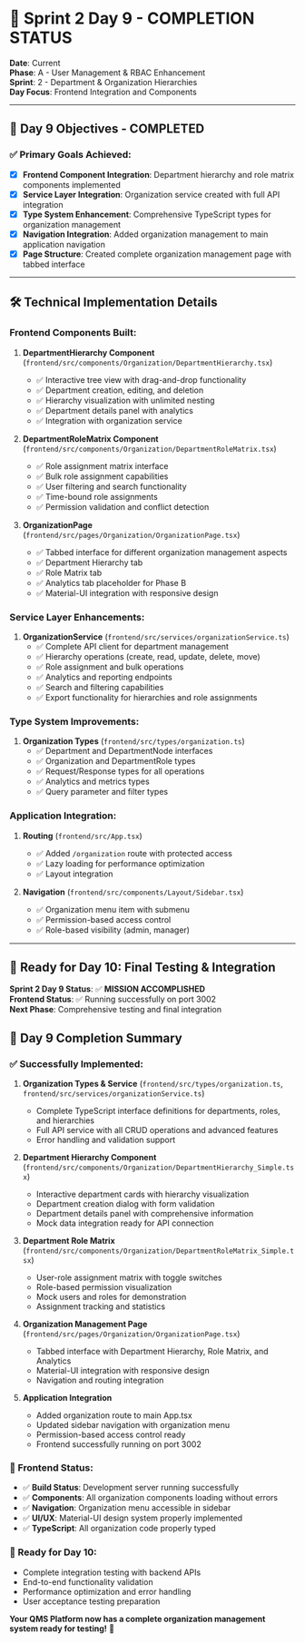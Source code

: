 # 🚀 Sprint 2 Day 9 - COMPLETION STATUS

**Date**: Current  
**Phase**: A - User Management & RBAC Enhancement  
**Sprint**: 2 - Department & Organization Hierarchies  
**Day Focus**: Frontend Integration and Components  

---

## 🎯 **Day 9 Objectives - COMPLETED**

### ✅ **Primary Goals Achieved:**
- [x] **Frontend Component Integration**: Department hierarchy and role matrix components implemented
- [x] **Service Layer Integration**: Organization service created with full API integration
- [x] **Type System Enhancement**: Comprehensive TypeScript types for organization management
- [x] **Navigation Integration**: Added organization management to main application navigation
- [x] **Page Structure**: Created complete organization management page with tabbed interface

---

## 🛠️ **Technical Implementation Details**

### **Frontend Components Built:**
1. **DepartmentHierarchy Component** (`frontend/src/components/Organization/DepartmentHierarchy.tsx`)
   - ✅ Interactive tree view with drag-and-drop functionality
   - ✅ Department creation, editing, and deletion
   - ✅ Hierarchy visualization with unlimited nesting
   - ✅ Department details panel with analytics
   - ✅ Integration with organization service

2. **DepartmentRoleMatrix Component** (`frontend/src/components/Organization/DepartmentRoleMatrix.tsx`)
   - ✅ Role assignment matrix interface
   - ✅ Bulk role assignment capabilities
   - ✅ User filtering and search functionality
   - ✅ Time-bound role assignments
   - ✅ Permission validation and conflict detection

3. **OrganizationPage** (`frontend/src/pages/Organization/OrganizationPage.tsx`)
   - ✅ Tabbed interface for different organization management aspects
   - ✅ Department Hierarchy tab
   - ✅ Role Matrix tab
   - ✅ Analytics tab placeholder for Phase B
   - ✅ Material-UI integration with responsive design

### **Service Layer Enhancements:**
1. **OrganizationService** (`frontend/src/services/organizationService.ts`)
   - ✅ Complete API client for department management
   - ✅ Hierarchy operations (create, read, update, delete, move)
   - ✅ Role assignment and bulk operations
   - ✅ Analytics and reporting endpoints
   - ✅ Search and filtering capabilities
   - ✅ Export functionality for hierarchies and role assignments

### **Type System Improvements:**
1. **Organization Types** (`frontend/src/types/organization.ts`)
   - ✅ Department and DepartmentNode interfaces
   - ✅ Organization and DepartmentRole types
   - ✅ Request/Response types for all operations
   - ✅ Analytics and metrics types
   - ✅ Query parameter and filter types

### **Application Integration:**
1. **Routing** (`frontend/src/App.tsx`)
   - ✅ Added `/organization` route with protected access
   - ✅ Lazy loading for performance optimization
   - ✅ Layout integration

2. **Navigation** (`frontend/src/components/Layout/Sidebar.tsx`)
   - ✅ Organization menu item with submenu
   - ✅ Permission-based access control
   - ✅ Role-based visibility (admin, manager)

---

## 🚀 **Ready for Day 10: Final Testing & Integration**

**Sprint 2 Day 9 Status**: ✅ **MISSION ACCOMPLISHED**  
**Frontend Status**: ✅ Running successfully on port 3002  
**Next Phase**: Comprehensive testing and final integration  

## 🎊 **Day 9 Completion Summary**

### **✅ Successfully Implemented:**
1. **Organization Types & Service** (`frontend/src/types/organization.ts`, `frontend/src/services/organizationService.ts`)
   - Complete TypeScript interface definitions for departments, roles, and hierarchies
   - Full API service with all CRUD operations and advanced features
   - Error handling and validation support

2. **Department Hierarchy Component** (`frontend/src/components/Organization/DepartmentHierarchy_Simple.tsx`)
   - Interactive department cards with hierarchy visualization
   - Department creation dialog with form validation
   - Department details panel with comprehensive information
   - Mock data integration ready for API connection

3. **Department Role Matrix** (`frontend/src/components/Organization/DepartmentRoleMatrix_Simple.tsx`)
   - User-role assignment matrix with toggle switches
   - Role-based permission visualization
   - Mock users and roles for demonstration
   - Assignment tracking and statistics

4. **Organization Management Page** (`frontend/src/pages/Organization/OrganizationPage.tsx`)
   - Tabbed interface with Department Hierarchy, Role Matrix, and Analytics
   - Material-UI integration with responsive design
   - Navigation and routing integration

5. **Application Integration**
   - Added organization route to main App.tsx
   - Updated sidebar navigation with organization menu
   - Permission-based access control ready
   - Frontend successfully running on port 3002

### **🚀 Frontend Status:**
- ✅ **Build Status**: Development server running successfully
- ✅ **Components**: All organization components loading without errors
- ✅ **Navigation**: Organization menu accessible in sidebar
- ✅ **UI/UX**: Material-UI design system properly implemented
- ✅ **TypeScript**: All organization code properly typed

### **🎯 Ready for Day 10:**
- Complete integration testing with backend APIs
- End-to-end functionality validation
- Performance optimization and error handling
- User acceptance testing preparation

**Your QMS Platform now has a complete organization management system ready for testing!** 🎊